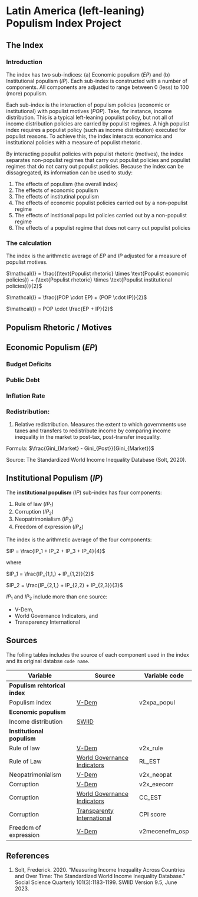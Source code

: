 # Latin America (left-leaning) Populism Index Project

## The Index

### Introduction

The index has two sub-indices: (a) Economic populism $(EP)$ and (b) Institutional populism $(IP)$. Each sub-index is constructed with a number of components. All components are adjusted to range between 0 (less) to 100 (more) populism.

Each sub-index is the interaction of populism policies (economic or institutional) with populist motives $(POP)$. Take, for instance, income distribution. This is a typical left-leaning populist policy, but not all of income distribution policies are carried by populist regimes. A high populist index requires a populist policy (such as income distribution) executed for populist reasons. To achieve this, the index interacts economics and institutional policies with a measure of populist rhetoric.

By interacting populist policies with populist rhetoric (motives), the index separates non-populist regimes that carry out populist policies and populist regimes that do not carry out populist policies. Because the index can be dissagregated, its information can be used to study:

1. The effects of populism (the overall index)
2. The effects of economic populism
3. The effects of institutinal populism
4. The effects of economic populist policies carried out by a non-populist regime
5. The effects of institional populist policies carried out by a non-populist regime
6. The effects of a populist regime that does not carry out populist policies

### The calculation

The index is the arithmetic average of $EP$ and $IP$ adjusted for a measure of populist motives.

$\mathcal{I} = \frac{(\text{Populist rhetoric} \times \text{Populist economic policies}) + (\text{Populist rhetoric} \times \text{Populist institutional policies})}{2}$

$\mathcal{I} = \frac{(POP \cdot EP) + (POP \cdot IP)}{2}$  

$\mathcal{I} = POP \cdot \frac{EP + IP}{2}$

## Populism Rhetoric / Motives

## Economic Populism $(EP)$

### Budget Deficits

### Public Debt

### Inflation Rate

### Redistribution:

1) Relative redistribution. Measures the extent to which governments use taxes and transfers to redistribute income by comparing income inequality in the market to post-tax, post-transfer inequality.

Formula: $\frac{Gini_{Market} - Gini_{Post}}{Gini_{Market}}$

Source: The Standardized World Income Inequality Database (Solt, 2020). 

## Institutional Populism $(IP)$

The **institutional populism** $(IP)$ sub-index has four components:
1. Rule of law $(IP_1)$
2. Corruption $(IP_2)$
3. Neopatrimonialism $(IP_3)$
4. Freedom of expression $(IP_4)$

The index is the arithmetic average of the four components:  

$IP = \frac{IP_1 + IP_2 + IP_3 + IP_4}{4}$

where  

$IP_1 = \frac{IP_{1,1,} + IP_{1,2}}{2}$  

$IP_2 = \frac{IP_{2,1,} + IP_{2,2} + IP_{2,3}}{3}$

$IP_1$ and $IP_2$ include more than one source:
* V-Dem, 
* World Governance Indicators, and 
* Transparency International



## Sources

The folling tables includes the source of each component used in the index and its original databse `code name`.

| Variable                      | Source                             | Variable code  |
| ----------------------------- | ---------------------------------- | -------------- |
| **Populism rehtorical index** |                                    |                |
| Populism index                | [V-Dem][VDEM2]                     | v2xpa_popul    |
| **Economic populism**         |                                    |                |
| Income distribution           | [SWIID][SWIID]                     |                |
| **Institutional populism**    |                                    |                |
| Rule of law                   | [V-Dem][VDEM1]                     | v2x_rule       |
| Rule of Law                   | [World Governance Indicators][WGI] | RL_EST         |
| Neopatrimonialism             | [V-Dem][VDEM1]                     | v2x_neopat     |
| Corruption                    | [V-Dem][VDEM1]                     | v2x_execorr    |
| Corruption                    | [World Governance Indicators][WGI] | CC_EST         |
| Corruption                    | [Transparenty International][TI]   | CPI score      |
| Freedom of expression         | [V-Dem][VDEM1]                     | v2mecenefm_osp |




## References 
1. Solt, Frederick. 2020. “Measuring Income Inequality Across Countries and Over Time: The Standardized World Income Inequality Database.” Social Science Quarterly 101(3):1183-1199. SWIID Version 9.5, June 2023.



<!-- HYPERLINKS -->
[SWIID]: <https://fsolt.org/swiid/>

[TI]: <https://www.transparency.org/cpi>

[VDEM1]: <https://www.v-dem.net/data/the-v-dem-dataset/>
[VDEM2]: <https://v-dem.net/data/v-party-dataset/>

[WGI]: <https://info.worldbank.org/governance/wgi/>



